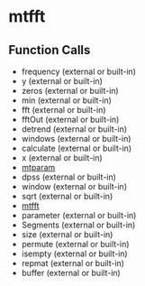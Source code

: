 # mtfft

## Function Calls
- frequency  (external or built-in)
- y (external or built-in)
- zeros (external or built-in)
- min (external or built-in)
- fft (external or built-in)
- fftOut (external or built-in)
- detrend (external or built-in)
- windows  (external or built-in)
- calculate  (external or built-in)
- x (external or built-in)
- [mtparam](mtparam.md)
- dpss (external or built-in)
- window  (external or built-in)
- sqrt (external or built-in)
- [mtfft](mtfft.md)
- parameter  (external or built-in)
- Segments (external or built-in)
- size (external or built-in)
- permute (external or built-in)
- isempty (external or built-in)
- repmat (external or built-in)
- buffer (external or built-in)
